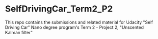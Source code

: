 # SelfDrivingCar_Term2_P2
This repo contains the submissions and related material for Udacity "Self Driving Car" Nano degree program's Term 2 - Project 2, "Unscented Kalman filter"
